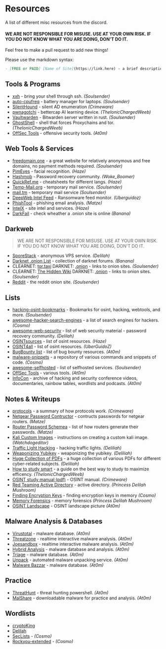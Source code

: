 # Resources
A list of different misc resources from the discord.

#### WE ARE NOT RESPONSIBLE FOR MISUSE. USE AT YOUR OWN RISK. IF YOU DO NOT KNOW WHAT YOU ARE DOING, DON'T DO IT.

Feel free to make a pull request to add new things!

Please use the markdown syntax:
```md
- [FREE or PAID] [Name of Site](https://link.here) - a brief description. *(Your Username)*
```

## Tools & Programs
- [xxh](https://github.com/xxh/xxh) - bring your shell through ssh. *(Soulsender)*
- [auto-cpufreq](https://github.com/AdnanHodzic/auto-cpufreq) - battery manager for laptops. *(Soulsender)*
- [SilentHound](https://github.com/layer8secure/SilentHound.git) - silent AD enumeration *(Crimeware)*
- [pwnagotchi](https://github.com/DrSchottky/pwnagotchi/releases) - bettercap AI learning device. *(TheIonicChargedWeeb)*
- [Vaultwarden](https://github.com/dani-garcia/vaultwarden) - Bitwarden server written in rust. *(Soulsender)*
- [GhostShell](https://github.com/S12cybersecurity/GhostShell) - shell that forces Proxychains and tor. *(TheIonicChargedWeeb)*
- [OffSec Tools](https://offsec.tools/) - offensive security tools. *(At0m)*

## Web Tools & Services
- [freedomain.one](https://freedomain.one/) - a great website for relatively anonymous and free domains, no payment methods required. *(Soulsender)*
- [PimEyes](https://pimeyes.com/en) - facial recognition. *(Haze)*
- [Hashmob](https://hashmob.net/resources/hashmob) - Password recovery community. *(Woke_Boomer)*
- [QuickRef.me](https://quickref.me/) - cheatsheets for different langs. *(Haze)*
- [Temp-Mail.org](https://temp-mail.org/) - temporary mail service. *(Soulsender)*
- [mail.tm](https://mail.tm/en/) - temporary mail service *(Soulsender)*
- [DeepWeb Intel Feed](https://darkfeed.io/) - Ransomware feed monitor. *(Uberguidoz)*
- [PhishTool](https://www.phishtool.com/) - phishing email analysis. *(Matze)*
- [IntelX](https://intelx.io/tools) - site intel and services. *(Haze)*
- [DarkFail](https://dark.fail/) - check wheather a .onion site is online *(Banana)*

## Darkweb
> WE ARE NOT RESPONSIBLE FOR MISUSE. USE AT YOUR OWN RISK. IF YOU DO NOT KNOW WHAT YOU ARE DOING, DON'T DO IT.
- [SporeStack](https://sporestack.com/) - anonymous VPS service. *(Delilah)*
- [Darknet .onion List](https://darknet.fail/) - collection of darknet forums. *(Banana)*
- CLEARNET: [tor.taxi](https://tor.taxi/) DARKNET: [.onion](http://tortaxi2dev6xjwbaydqzla77rrnth7yn2oqzjfmiuwn5h6vsk2a4syd.onion) - links to onion sites. *(Soulsender)*
- CLEARNET: [The Hidden Wiki](https://thehiddenwiki.org/) DARKNET: [.onion](http://6nhmgdpnyoljh5uzr5kwlatx2u3diou4ldeommfxjz3wkhalzgjqxzqd.onion/) - links to onion sites. *(Soulsender)*
- [Reddit](http://www.reddittorjg6rue252oqsxryoxengawnmo46qy4kyii5wtqnwfj4ooad.onion/) - the reddit onion site. *(Soulsender)*

## Lists
- [hacking-osint-bookmarks](https://github.com/Soulsender/hacking-osint-bookmarks) - Bookmarks for osint, hacking, webtools, and more. *(Soulsender)*
- [awesome-hacker-search-engines](https://github.com/edoardottt/awesome-hacker-search-engines) - a list of search engines for hackers. *(Cosmo)*
- [awesome-web-security](https://github.com/MiladMSFT/ThreatHunt) - list of web security material - password recovery community. *(Delilah)*
- [OSINTsources](https://github.com/awareseven/OSINTsources) - list of osint resources. *(Haze)*
- [OSINT4all](https://start.me/p/L1rEYQ/osint4all) - list of osint resources. *(UberGuidoZ)*
- [BugBounty list](https://twitter.com/atomiczsec/status/1573430023604031488?s=46&t=kE8r4UXbHRYZgTTh4pmI-w) - list of bug bounty resources. *(At0m)*
- [malware-snippets](https://github.com/CosmodiumCS/Malware-Snippets) - a repository of various commands and snippets of code. *(Cosmo)*
- [awesome-selfhosted](https://github.com/awesome-selfhosted/awesome-selfhosted) - list of selfhosted services. *(Soulsender)*
- [OffSec Tools](https://offsec.tools/) - various tools. *(At0m)*
- [InfoCon](https://infocon.org/) - archive of hacking and security conference videos, documentaries, rainbow tables, wordlists and podcasts. *(At0m)*

## Notes & Writeups
- [protocols](https://github.com/netspooky/protocols/tree/main/broadcast_brujeria) - a summary of how protocols work. *(Crimeware)*
- [Netgear Password Contructor](https://github.com/redsquirrel7/Netgear-Password-Constructinator) - contructs passwords for netgear routers. *(Matze)*
- [Router Password Schemea](https://forums.hak5.org/topic/39403-table-of-wifi-password-standards/) - list of how routers generate their passwords. *(Matze)*
- [Kali Custom Images](https://www.kali.org/docs/development/live-build-a-custom-kali-iso/) - instructions on creating a custom kali image. *(Watchdogeditor)* 
- [Traffic Light Hacking](https://twitter.com/hetmehtaa/status/1617856763193352195) - hacking traffic lights. *(Deliliah)*
- [Weaponizing Yubikey](https://www.blackhillsinfosec.com/how-to-weaponize-the-yubikey/) - weaponizing the yubikey. *(Deliliah)*
- [Huge Collection of PDFs](https://mega.nz/folder/Ikl2TAAD#urHrrA_fqdMs0uxSlUKPZA) - a huge collection of various PDFs for different cyber-related subjects. *(Deliliah)*
- [How to study smart](https://youtu.be/IlU-zDU6aQ0) - a guide on the best way to study to maximize efficency. *(TheIonicChargedWeeb)*
- [OSINT study manual (pdf)](https://cdn.discordapp.com/attachments/1016199552157614090/1052590563997778061/mcafee-institute-osint-study-manual.pdf) - OSINT manual. *(Crimeware)*
- [Red Teaming Active Directory](https://h4ms1k.github.io/Red_Team_Active_Directory/#) - active directory. *(Princess Delilah Mushroom)*
- [Finding Encryption Keys](https://diyinfosec.medium.com/scanning-memory-for-fek-e17ca3db09c9) - finding encryption keys in memory *(Cosmo)*
- [Memory Forensics](https://eforensicsmag.com/an-introduction-to-memory-forensics-windows-process-internals-by-joseph-moronwi/) - memory forensics *(Princess Delilah Mushroom)*
- [OSINT Landscape](https://cdn.discordapp.com/attachments/885271058050068480/891455958159597598/image0.png) - OSINT landscape picture *(At0m)*

## Malware Analysis & Databases
- [Virustotal](https://www.virustotal.com/gui/home/upload) - malware database. *(At0m)*
- [Threatzone](https://threat.zone/) - realtime interactive malware analysis. *(At0m)*
- [Joesandbox](https://www.joesandbox.com/#windows) - realtime interactive malware analysis. *(At0m)*
- [Hybrid Analysis](https://hybrid-analysis.com/) - malware database and analysis. *(At0m)*
- [Triage](https://tria.ge/) - malware database. *(At0m)*
- [Unpack](https://www.unpac.me/#/) - automated malware unpacking service. *(At0m)*
- [Malware Bazzar](https://bazaar.abuse.ch/browse/) - malware database. *(At0m)*

## Practice
- [ThreatHunt](https://github.com/MiladMSFT/ThreatHunt) - threat hunting powershell. *(At0m)*
- [MalShare](https://malshare.com/index.php) - downloadable malware for practice and analysis. *(At0m)*

## Wordlists
- [cryptoKing](https://securityplayground.pw/TheBigList.zip)
- [Delilah](https://h.acker.is/74gb-wordlist-released-princesspi7-4/)
- [SecLists](https://github.com/danielmiessler/SecLists) - *(Cosmo)*
- [Rockyou-extended](https://mega.nz/folder/aDpmxCiD#f_pSJ0vV698-Ev1mbyYNAQ) - *(Cosmo)*

